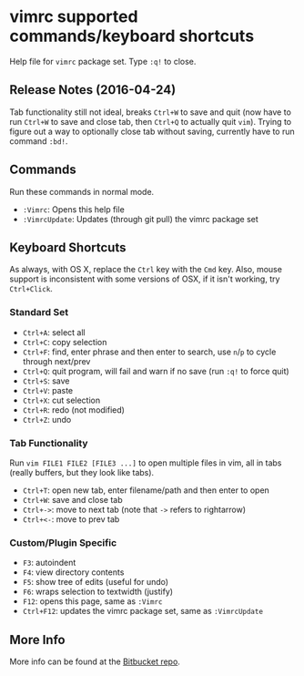 # vimrc supported commands/keyboard shortcuts #

Help file for `vimrc` package set. Type `:q!` to close.

## Release Notes (2016-04-24) ##

Tab functionality still not ideal, breaks `Ctrl+W` to save and quit (now have to
		run `Ctrl+W` to save and close tab, then `Ctrl+Q` to actually quit `vim`).
Trying to figure out a way to optionally close tab without saving, currently
have to run command `:bd!`.

## Commands ##

Run these commands in normal mode.

* `:Vimrc`:			Opens this help file
* `:VimrcUpdate`:	Updates (through git pull) the vimrc package set

## Keyboard Shortcuts ##

As always, with OS X, replace the `Ctrl` key with the `Cmd` key. Also, mouse
support is inconsistent with some versions of OSX, if it isn't working, try
`Ctrl+Click`.

### Standard Set ###

* `Ctrl+A`:			select all
* `Ctrl+C`:			copy selection
* `Ctrl+F`:			find, enter phrase and then enter to search, use `n`/`p` to
cycle through next/prev
* `Ctrl+Q`:			quit program, will fail and warn if no save (run `:q!` to
		force quit)
* `Ctrl+S`:			save
* `Ctrl+V`:			paste
* `Ctrl+X`:			cut selection
* `Ctrl+R`:			redo (not modified)
* `Ctrl+Z`:			undo

### Tab Functionality ###

Run `vim FILE1 FILE2 [FILE3 ...]` to open multiple files in vim, all in tabs
(really buffers, but they look like tabs).

* `Ctrl+T`:			open new tab, enter filename/path and then enter to open
* `Ctrl+W`:			save and close tab
* `Ctrl+->`:		move to next tab (note that `->` refers to rightarrow)
* `Ctrl+<-`:		move to prev tab

### Custom/Plugin Specific ###

* `F3`:				autoindent
* `F4`:				view directory contents
* `F5`:				show tree of edits (useful for undo)
* `F6`:				wraps selection to textwidth (justify)
* `F12`:			opens this page, same as `:Vimrc`
* `Ctrl+F12`:		updates the vimrc package set, same as `:VimrcUpdate`

## More Info ##

More info can be found at the [Bitbucket repo](http://bitbucket.org/4U6U57/vimrc).
